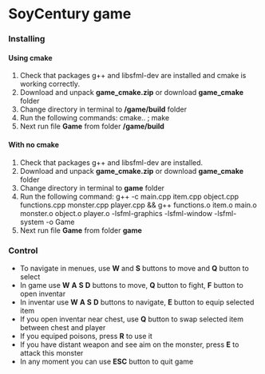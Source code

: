 # SoyCentury game #

### Installing ###

#### Using cmake ####

1. Check that packages g++ and libsfml-dev are installed and cmake is working correctly.
2. Download and unpack **game_cmake.zip** or download **game_cmake** folder
3. Change directory in terminal to **/game/build** folder
4. Run the following commands: cmake.. ; make 
5. Next run file **Game** from folder **/game/build**


#### With no cmake ####

1. Check that packages g++ and libsfml-dev are installed.
2. Download and unpack **game_cmake.zip** or download **game_cmake** folder
3. Change directory in terminal to **game** folder
4. Run the following command: g++ -c main.cpp item.cpp object.cpp functions.cpp monster.cpp player.cpp && g++ functions.o item.o main.o monster.o object.o player.o -lsfml-graphics -lsfml-window -lsfml-system -o Game
5. Next run file **Game** from folder **game**



### Control ###

* To navigate in menues, use **W** and **S** buttons to move and **Q** button to select
* In game use **W** **A** **S** **D** buttons to move, **Q** button to fight, **F** button to open inventar
* In inventar use **W** **A** **S** **D** buttons to navigate, **E** button to equip selected item
* If you open inventar near chest, use **Q** button to swap selected item between chest and player
* If you equiped poisons, press **R** to use it
* If you have distant weapon and see aim on the monster, press **E** to attack this monster
* In any moment you can use **ESC** button to quit game
